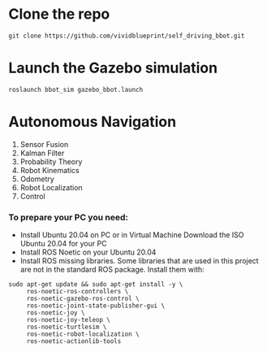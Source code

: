# Clone the repo
```
git clone https://github.com/vividblueprint/self_driving_bbot.git
```

# Launch the Gazebo simulation
```
roslaunch bbot_sim gazebo_bbot.launch
```

# Autonomous Navigation

1. Sensor Fusion
1. Kalman Filter
1. Probability Theory
1. Robot Kinematics
1. Odometry
1. Robot Localization
1. Control

### To prepare your PC you need:

- Install Ubuntu 20.04 on PC or in Virtual Machine Download the ISO Ubuntu 20.04 for your PC
- Install ROS Noetic on your Ubuntu 20.04
- Install ROS missing libraries. Some libraries that are used in this project are not in the standard ROS package. Install them with:

```
sudo apt-get update && sudo apt-get install -y \
     ros-noetic-ros-controllers \
     ros-noetic-gazebo-ros-control \
     ros-noetic-joint-state-publisher-gui \
     ros-noetic-joy \
     ros-noetic-joy-teleop \
     ros-noetic-turtlesim \
     ros-noetic-robot-localization \
     ros-noetic-actionlib-tools
```
